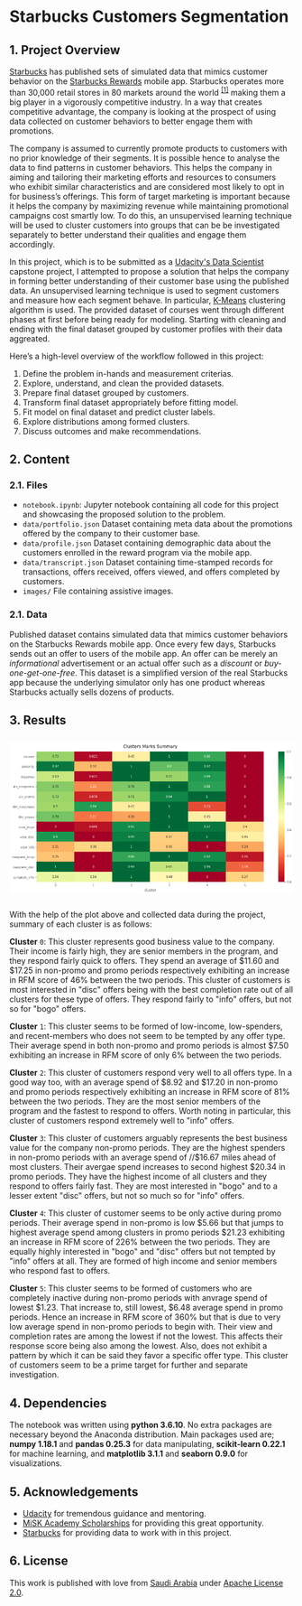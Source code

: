 # Starbucks Customers Segmentation

## 1. Project Overview

[Starbucks](https://www.starbucks.com/) has published sets of simulated data that mimics customer behavior on the [Starbucks Rewards](https://www.starbucks.com/rewards/) mobile app. Starbucks operates more than 30,000 retail stores in 80 markets around the world <sup>[[1]](https://www.starbucks.com/about-us/company-information/starbucks-company-profile)</sup> making them a big player in a vigorously competitive industry. In a way that creates competitive advantage, the company is looking at the prospect of using data collected on customer behaviors to better engage them with promotions.

The company is assumed to currently promote products to customers with no prior knowledge of their segments. It is possible hence to analyse the data to find patterns in customer behaviors. This helps the company in aiming and tailoring their marketing efforts and resources to consumers who exhibit similar characteristics and are considered most likely to opt in for business’s offerings. This form of target marketing is important because it helps the company by maximizing revenue while maintaining promotional campaigns cost smartly low. To do this, an unsupervised learning technique will be used to cluster customers into groups that can be be investigated separately to better understand their qualities and engage them accordingly.

In this project, which is to be submitted as a [Udacity's Data Scientist](https://www.udacity.com/course/data-scientist-nanodegree--nd025?utm_source=gsem_brand&utm_medium=ads_n&utm_campaign=8305564283_c&utm_term=85684766815_sa&utm_keyword=udacity%20data%20science_e&gclid=CjwKCAiA3abwBRBqEiwAKwICA4Cgp53FH7YGsEl-Jd_7to46zhiH3nTGxkv4fpPBaND6bK1tASWO-BoCUeoQAvD_BwE) capstone project, I attempted to propose a solution that helps the company in forming better understanding of their customer base using the published data. An unsupervised learning technique is used  to segment customers and measure how each segment behave. In particular, [K-Means](https://scikit-learn.org/stable/modules/generated/sklearn.cluster.KMeans.html) clustering algorithm is used. The provided dataset of courses went through different phases at first before being ready for modeling. Starting with cleaning and ending with the final dataset grouped by customer profiles with their data aggreated.

Here’s a high-level overview of the workflow followed in this project:

1.  Define the problem in-hands and measurement criterias.
2.  Explore, understand, and clean the provided datasets.
3.  Prepare final dataset grouped by customers.
4.  Transform final dataset appropriately before fitting model.
5.  Fit model on final dataset and predict cluster labels.
6.  Explore distributions among formed clusters.
7.  Discuss outcomes and make recommendations.

## 2. Content

### 2.1. Files

* `notebook.ipynb`: Jupyter notebook containing all code for this project and showcasing the proposed solution to the problem.
*  `data/portfolio.json` Dataset containing meta data about the promotions offered by the company to their customer base.
* `data/profile.json` Dataset containing demographic data about the customers enrolled in the reward program via the mobile app.
* `data/transcript.json` Dataset containing time-stamped records for transactions, offers received, offers viewed, and offers completed by customers.
* `images/` File containing assistive images.

### 2.1. Data

Published dataset contains simulated data that mimics customer behaviors on the Starbucks Rewards mobile app. Once every few days, Starbucks sends out an offer to users of the mobile app. An offer can be merely an  _informational_  advertisement or an actual offer such as a  _discount_  or  _buy-one-get-one-free_. This dataset is a simplified version of the real Starbucks app because the underlying simulator only has one product whereas Starbucks actually sells dozens of products.

## 3. Results
<img src="images/clusters_marks.png" style="margin: 10px 0px"/>

With the help of the plot above and collected data during the project, summary of each cluster is as follows:

**Cluster**  `0`: This cluster represents good business value to the company. Their income is fairly high, they are senior members in the program, and they respond fairly quick to offers. They spend an average of  $11.60 and  $17.25 in non-promo and promo periods respectively exhibiting an increase in RFM score of 46% between the two periods. This cluster of customers is most interested in "disc" offers being with the best completion rate out of all clusters for these type of offers. They respond fairly to "info" offers, but not so for "bogo" offers.

**Cluster**  `1`: This cluster seems to be formed of low-income, low-spenders, and recent-members who does not seem to be tempted by any offer type. Their average spend in both non-promo and promo periods is almost  $7.50 exhibiting an increase in RFM score of only 6% between the two periods.

**Cluster**  `2`: This cluster of customers respond very well to all offers type. In a good way too, with an average spend of  $8.92 and  $17.20 in non-promo and promo periods respectively exhibiting an increase in RFM score of 81% between the two periods. They are the most senior members of the program and the fastest to respond to offers. Worth noting in particular, this cluster of customers respond extremely well to "info" offers.

**Cluster**  `3`: This cluster of customers arguably represents the best business value for the company non-promo periods. They are the highest spenders in non-promo periods with an average spend of //$16.67 miles ahead of most clusters. Their avergae spend increases to second highest  $20.34 in promo periods. They have the highest income of all clusters and they respond to offers fairly fast. They are most interested in "bogo" and to a lesser extent "disc" offers, but not so much so for "info" offers.

**Cluster**  `4`: This cluster of customer seems to be only active during promo periods. Their average spend in non-promo is low  $5.66 but that jumps to highest average spend among clusters in promo periods  $21.23 exhibiting an increase in RFM score of 226% between the two periods. They are equally highly interested in "bogo" and "disc" offers but not tempted by "info" offers at all. They are formed of high income and senior members who respond fast to offers.

**Cluster**  `5`: This cluster seems to be formed of customers who are completely inactive during non-promo periods with anvrage spend of lowest  $1.23. That increase to, still lowest,  $6.48 average spend in promo periods. Hence an increase in RFM score of 360% but that is due to very low average spend in non-promo periods to begin with. Their view and completion rates are among the lowest if not the lowest. This affects their response score being also among the lowest. Also, does not exhibit a pattern by which it can be said they favor a specific offer type. This cluster of customers seem to be a prime target for further and separate investigation.

## 4. Dependencies 

The notebook was written using **python 3.6.10**. No extra packages are necessary beyond the Anaconda distribution. Main packages used are; **numpy 1.18.1** and **pandas 0.25.3** for data manipulating, **scikit-learn 0.22.1** for machine learning, and **matplotlib 3.1.1** and **seaborn 0.9.0** for visualizations.

## 5. Acknowledgements
-   [Udacity](https://www.udacity.com/)  for tremendous guidance and mentoring.
-   [MiSK Academy Scholarships](https://misk.org.sa/miskacademy/)  for providing this great opportunity.
-   [Starbucks](https://www.starbucks.com/)  for providing data to work with in this project.

## 6. License
This work is published with love from [Saudi Arabia](https://www.visitsaudi.com/en) under [Apache License 2.0](https://github.com/alghsaleh/disaster-response/blob/master/LICENSE).
